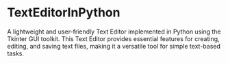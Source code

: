 # TextEditorInPython
A lightweight and user-friendly Text Editor implemented in Python using the Tkinter GUI toolkit. This Text Editor provides essential features for creating, editing, and saving text files, making it a versatile tool for simple text-based tasks.
